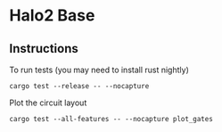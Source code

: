 # Halo2 Base

## Instructions

To run tests (you may need to install rust nightly)

```
cargo test --release -- --nocapture
```

Plot the circuit layout

```
cargo test --all-features -- --nocapture plot_gates
```

